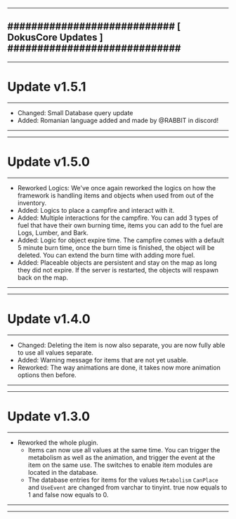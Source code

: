 --------------------------------------------------------------------------------
############################ [ DokusCore Updates ] #############################
--------------------------------------------------------------------------------
--------------------------------------------------------------------------------
# Update v1.5.1
--------------------------------------------------------------------------------
- Changed: Small Database query update
- Added: Romanian language added and made by @RABBIT in discord!
--------------------------------------------------------------------------------
--------------------------------------------------------------------------------
# Update v1.5.0
--------------------------------------------------------------------------------
- Reworked Logics: We've once again reworked the logics on how the framework is
  handling items and objects when used from out of the inventory.
- Added: Logics to place a campfire and interact with it.
- Added: Multiple interactions for the campfire. You can add 3 types of fuel that
  have their own burning time, items you can add to the fuel are
  Logs, Lumber, and Bark.
- Added: Logic for object expire time. The campfire comes with a default 5 minute
  burn time, once the burn time is finished, the object will be deleted. You can
  extend the burn time with adding more fuel.
- Added: Placeable objects are persistent and stay on the map as long they did
  not expire. If the server is restarted, the objects will respawn back on the map.
--------------------------------------------------------------------------------
--------------------------------------------------------------------------------
# Update v1.4.0
--------------------------------------------------------------------------------
- Changed: Deleting the item is now also separate, you are now fully able to
  use all values separate.
- Added: Warning message for items that are not yet usable.
- Reworked: The way animations are done, it takes now more animation options
  then before.
--------------------------------------------------------------------------------
--------------------------------------------------------------------------------
# Update v1.3.0
--------------------------------------------------------------------------------
- Reworked the whole plugin.
  - Items can now use all values at the same time. You can trigger the metabolism
    as well as the animation, and trigger the event at the item on the same use.
    The switches to enable item modules are located in the database.
  - The database entries for items for the values `Metabolism` `CanPlace` and
    `UseEvent` are changed from varchar to tinyint. true now equals to 1 and
    false now equals to 0.
--------------------------------------------------------------------------------
--------------------------------------------------------------------------------
